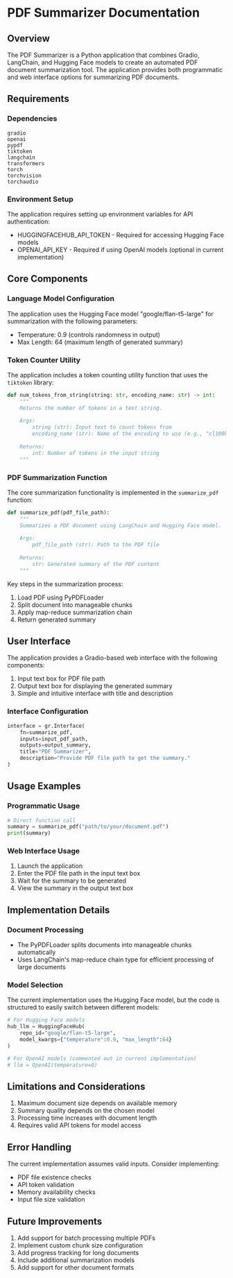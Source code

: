 # PDF Summarizer Documentation

## Overview
The PDF Summarizer is a Python application that combines Gradio, LangChain, and Hugging Face models to create an automated PDF document summarization tool. The application provides both programmatic and web interface options for summarizing PDF documents.

## Requirements

### Dependencies
```
gradio
openai
pypdf
tiktoken
langchain
transformers
torch
torchvision
torchaudio
```

### Environment Setup
The application requires setting up environment variables for API authentication:
- HUGGINGFACEHUB_API_TOKEN - Required for accessing Hugging Face models
- OPENAI_API_KEY - Required if using OpenAI models (optional in current implementation)

## Core Components

### Language Model Configuration
The application uses the Hugging Face model "google/flan-t5-large" for summarization with the following parameters:
- Temperature: 0.9 (controls randomness in output)
- Max Length: 64 (maximum length of generated summary)

### Token Counter Utility
The application includes a token counting utility function that uses the `tiktoken` library:

```python
def num_tokens_from_string(string: str, encoding_name: str) -> int:
    """
    Returns the number of tokens in a text string.
    
    Args:
        string (str): Input text to count tokens from
        encoding_name (str): Name of the encoding to use (e.g., "cl100k_base")
    
    Returns:
        int: Number of tokens in the input string
    """
```

### PDF Summarization Function
The core summarization functionality is implemented in the `summarize_pdf` function:

```python
def summarize_pdf(pdf_file_path):
    """
    Summarizes a PDF document using LangChain and Hugging Face model.
    
    Args:
        pdf_file_path (str): Path to the PDF file
    
    Returns:
        str: Generated summary of the PDF content
    """
```

Key steps in the summarization process:
1. Load PDF using PyPDFLoader
2. Split document into manageable chunks
3. Apply map-reduce summarization chain
4. Return generated summary

## User Interface

The application provides a Gradio-based web interface with the following components:
1. Input text box for PDF file path
2. Output text box for displaying the generated summary
3. Simple and intuitive interface with title and description

### Interface Configuration
```python
interface = gr.Interface(
    fn=summarize_pdf,
    inputs=input_pdf_path,
    outputs=output_summary,
    title="PDF Summarizer",
    description="Provide PDF file path to get the summary."
)
```

## Usage Examples

### Programmatic Usage
```python
# Direct function call
summary = summarize_pdf("path/to/your/document.pdf")
print(summary)
```

### Web Interface Usage
1. Launch the application
2. Enter the PDF file path in the input text box
3. Wait for the summary to be generated
4. View the summary in the output text box

## Implementation Details

### Document Processing
- The PyPDFLoader splits documents into manageable chunks automatically
- Uses LangChain's map-reduce chain type for efficient processing of large documents

### Model Selection
The current implementation uses the Hugging Face model, but the code is structured to easily switch between different models:
```python
# For Hugging Face models
hub_llm = HuggingFaceHub(
    repo_id="google/flan-t5-large",
    model_kwargs={"temperature":0.9, "max_length":64}
)

# For OpenAI models (commented out in current implementation)
# llm = OpenAI(temperature=0)
```

## Limitations and Considerations
1. Maximum document size depends on available memory
2. Summary quality depends on the chosen model
3. Processing time increases with document length
4. Requires valid API tokens for model access

## Error Handling
The current implementation assumes valid inputs. Consider implementing:
- PDF file existence checks
- API token validation
- Memory availability checks
- Input file size validation

## Future Improvements
1. Add support for batch processing multiple PDFs
2. Implement custom chunk size configuration
3. Add progress tracking for long documents
4. Include additional summarization models
5. Add support for other document formats

